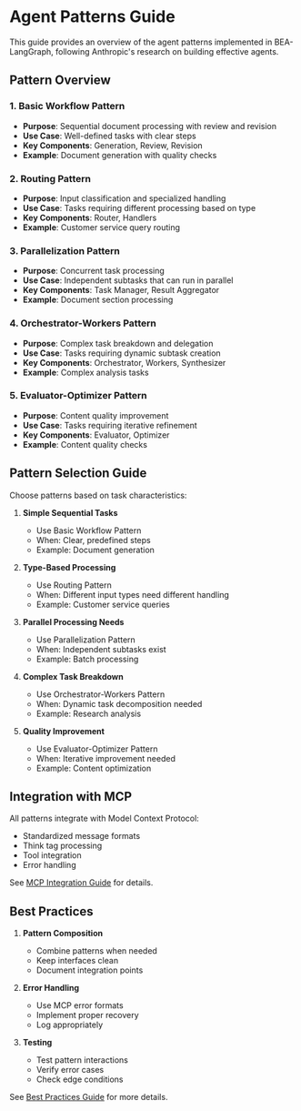 # Agent Patterns Guide

This guide provides an overview of the agent patterns implemented in BEA-LangGraph, following Anthropic's research on building effective agents.

## Pattern Overview

### 1. Basic Workflow Pattern
- **Purpose**: Sequential document processing with review and revision
- **Use Case**: Well-defined tasks with clear steps
- **Key Components**: Generation, Review, Revision
- **Example**: Document generation with quality checks

### 2. Routing Pattern
- **Purpose**: Input classification and specialized handling
- **Use Case**: Tasks requiring different processing based on type
- **Key Components**: Router, Handlers
- **Example**: Customer service query routing

### 3. Parallelization Pattern
- **Purpose**: Concurrent task processing
- **Use Case**: Independent subtasks that can run in parallel
- **Key Components**: Task Manager, Result Aggregator
- **Example**: Document section processing

### 4. Orchestrator-Workers Pattern
- **Purpose**: Complex task breakdown and delegation
- **Use Case**: Tasks requiring dynamic subtask creation
- **Key Components**: Orchestrator, Workers, Synthesizer
- **Example**: Complex analysis tasks

### 5. Evaluator-Optimizer Pattern
- **Purpose**: Content quality improvement
- **Use Case**: Tasks requiring iterative refinement
- **Key Components**: Evaluator, Optimizer
- **Example**: Content quality checks

## Pattern Selection Guide

Choose patterns based on task characteristics:

1. **Simple Sequential Tasks**
   - Use Basic Workflow Pattern
   - When: Clear, predefined steps
   - Example: Document generation

2. **Type-Based Processing**
   - Use Routing Pattern
   - When: Different input types need different handling
   - Example: Customer service queries

3. **Parallel Processing Needs**
   - Use Parallelization Pattern
   - When: Independent subtasks exist
   - Example: Batch processing

4. **Complex Task Breakdown**
   - Use Orchestrator-Workers Pattern
   - When: Dynamic task decomposition needed
   - Example: Research analysis

5. **Quality Improvement**
   - Use Evaluator-Optimizer Pattern
   - When: Iterative improvement needed
   - Example: Content optimization

## Integration with MCP

All patterns integrate with Model Context Protocol:
- Standardized message formats
- Think tag processing
- Tool integration
- Error handling

See [MCP Integration Guide](../tools/integration.md) for details.

## Best Practices

1. **Pattern Composition**
   - Combine patterns when needed
   - Keep interfaces clean
   - Document integration points

2. **Error Handling**
   - Use MCP error formats
   - Implement proper recovery
   - Log appropriately

3. **Testing**
   - Test pattern interactions
   - Verify error cases
   - Check edge conditions

See [Best Practices Guide](../tools/best_practices.md) for more details.
